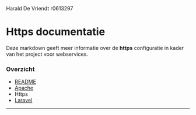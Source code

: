 Harald De Vriendt
r0613297
# Https documentatie  #
Deze markdown geeft meer informatie over de **https** configuratie  in kader van het project voor webservices.

### Overzicht ###
- [README](..\readme.md)
- [Apache](..\doc\apache.md)
- Https
- [Laravel](..\doc\laravel.md)


----------

